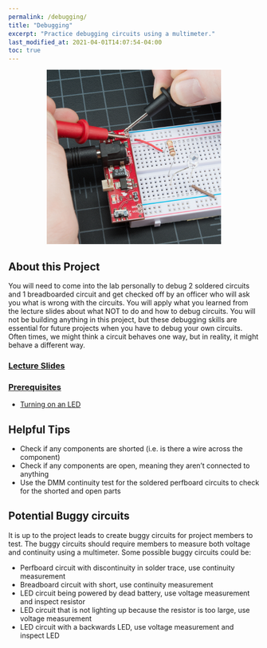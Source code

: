 ```yaml
---
permalink: /debugging/
title: "Debugging"
excerpt: "Practice debugging circuits using a multimeter."
last_modified_at: 2021-04-01T14:07:54-04:00
toc: true
---
```


<p align="center">
  <img width="350" height="350" src="../assets/images/debugging.jpg">
</p>

## About this Project

You will need to come into the lab personally to debug 2 soldered circuits and 1 breadboarded circuit and get checked off by an officer who will ask you what is wrong with the circuits. You will apply what you learned from the lecture slides about what NOT to do and how to debug circuits. You will not be building anything in this project, but these debugging skills are essential for future projects when you have to debug your own circuits. Often times, we might think a circuit behaves one way, but in reality, it might behave a different way.

### [Lecture Slides](https://docs.google.com/presentation/d/1CB6AAoBnIOJGFIjYw-nszzmo9OOG8uDrl0FrBDWy8WM/edit?usp=sharing)

### <ins>Prerequisites</ins>

* [Turning on an LED](../turn-on-led)

## Helpful Tips
* Check if any components are shorted (i.e. is there a wire across the component)
* Check if any components are open, meaning they aren’t connected to anything
* Use the DMM continuity test for the soldered perfboard circuits to check for the shorted and open parts

## Potential Buggy circuits

It is up to the project leads to create buggy circuits for project members to test. The buggy circuits should require members to measure both voltage and continuity using a multimeter. Some possible buggy circuits could be:
* Perfboard circuit with discontinuity in solder trace, use continuity measurement
* Breadboard circuit with short, use continuity measurement
* LED circuit being powered by dead battery, use voltage measurement and inspect resistor
* LED circuit that is not lighting up because the resistor is too large, use voltage measurement
* LED circuit with a backwards LED, use voltage measurement and inspect LED
